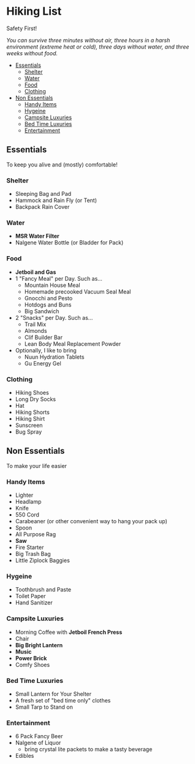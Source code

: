 # Hiking List

Safety First!

_You can survive three minutes without air, three hours in a harsh environment (extreme heat or cold), three days without water, and three weeks without food._

- [Essentials](#essentials)
  * [Shelter](#shelter)
  * [Water](#water)
  * [Food](#food)
  * [Clothing](#clothing)
- [Non Essentials](#non-essentials)
  * [Handy Items](#handy-items)
  * [Hygeine](#hygeine)
  * [Campsite Luxuries](#campsite-luxuries)
  * [Bed Time Luxuries](#bed-time-luxuries)
  * [Entertainment](#entertainment)

## Essentials

To keep you alive and (mostly) comfortable!

### Shelter
- Sleeping Bag and Pad
- Hammock and Rain Fly (or Tent)
- Backpack Rain Cover

### Water
- **MSR Water Filter**
- Nalgene Water Bottle (or Bladder for Pack)

### Food
- **Jetboil and Gas**
- 1 "Fancy Meal" per Day. Such as...
  - Mountain House Meal
  - Homemade precooked Vacuum Seal Meal
  - Gnocchi and Pesto
  - Hotdogs and Buns
  - Big Sandwich
- 2 "Snacks" per Day. Such as...
  - Trail Mix
  - Almonds
  - Clif Builder Bar
  - Lean Body Meal Replacement Powder
- Optionally, I like to bring
  - Nuun Hydration Tablets
  - Gu Energy Gel

### Clothing
- Hiking Shoes
- Long Dry Socks
- Hat
- Hiking Shorts
- Hiking Shirt
- Sunscreen
- Bug Spray

## Non Essentials

To make your life easier

### Handy Items
- Lighter
- Headlamp
- Knife
- 550 Cord
- Carabeaner (or other convenient way to hang your pack up)
- Spoon
- All Purpose Rag
- **Saw**
- Fire Starter
- Big Trash Bag
- Little Ziplock Baggies

### Hygeine
- Toothbrush and Paste
- Toilet Paper
- Hand Sanitizer

### Campsite Luxuries
- Morning Coffee with **Jetboil French Press**
- Chair
- **Big Bright Lantern**
- **Music**
- **Power Brick**
- Comfy Shoes

### Bed Time Luxuries
- Small Lantern for Your Shelter
- A fresh set of "bed time only" clothes
- Small Tarp to Stand on

### Entertainment
- 6 Pack Fancy Beer
- Nalgene of Liquor
  - bring crystal lite packets to make a tasty beverage
- Edibles

